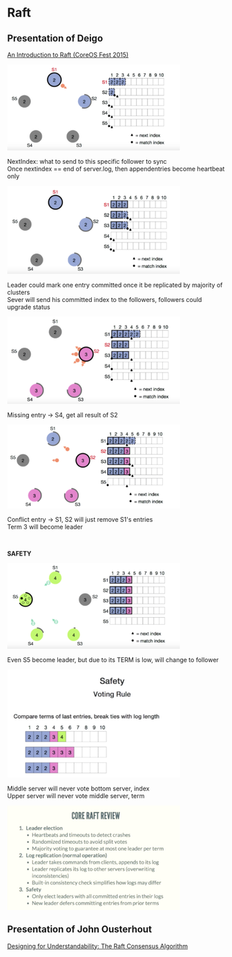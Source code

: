 # Raft

## Presentation of Deigo
[An Introduction to Raft (CoreOS Fest 2015)](https://www.youtube.com/watch?v=6bBggO6KN_k)  


<img src="resources/pictures/raft_deigo_1.png" alt="raft_deigo_1" width="400"/>  <br/>

NextIndex: what to send to this specific follower to sync  
Once nextindex == end of server.log, then appendentries become heartbeat only  

<img src="resources/pictures/raft_deigo_2.png" alt="raft_deigo_2" width="400"/>  <br/>

Leader could mark one entry committed once it be replicated by majority of clusters  
Sever will send his committed index to the followers, followers could upgrade status  

<img src="resources/pictures/raft_deigo_3.png" alt="raft_deigo_3" width="400"/>  <br/>

Missing entry  -> S4, get all result of S2  

<img src="resources/pictures/raft_deigo_4.png" alt="raft_deigo_4" width="400"/>  <br/>

Conflict entry -> S1, S2 will just remove S1's entries  
               Term 3 will become leader  

<br/>

**SAFETY**


<img src="resources/pictures/raft_deigo_5.png" alt="raft_deigo_5" width="400"/>  <br/>

Even S5 become leader, but due to its TERM is low, will change to follower  

<img src="resources/pictures/raft_deigo_6.png" alt="raft_deigo_6" width="400"/>  <br/>

Middle server will never vote bottom server, index    
Upper server will never vote middle server, term   

<img src="resources/pictures/raft_deigo_7.png" alt="raft_deigo_7" width="400"/>  <br/>



## Presentation of John Ousterhout

[Designing for Understandability: The Raft Consensus Algorithm](https://www.youtube.com/watch?v=vYp4LYbnnW8)


